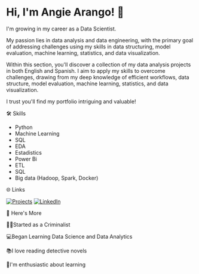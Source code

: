 
# Hi, I'm Angie Arango! 🌟

I'm growing in my career as a Data Scientist.

My passion lies in data analysis and data engineering, with the primary goal of addressing challenges using my skills in data structuring, model evaluation, machine learning, statistics, and data visualization.

Within this section, you'll discover a collection of my data analysis projects in both English and Spanish. I aim to apply my skills to overcome challenges, drawing from my deep knowledge of efficient workflows, data structure, model evaluation, machine learning, statistics, and data visualization.

I trust you'll find my portfolio intriguing and valuable!

🛠️  Skills

- Python
- Machine Learning
- SQL
- EDA
- Estadistics
- Power Bi
- ETL
- SQL
- Big data (Hadoop, Spark, Docker)

🌐 Links

[![Projects](https://img.shields.io/badge/my_projects-000?style=for-the-badge&logo=ko-fi&logoColor=purple)](https://github.com/Angiea18?tab=repositories)
[![LinkedIn](https://img.shields.io/badge/linkedin-0A66C2?style=for-the-badge&logo=linkedin&logoColor=white)](https://www.linkedin.com/in/angie-arango/)


📌 Here's More

🕵️‍♀️Started as a Criminalist

💻Began Learning Data Science and Data Analytics

📚I love reading detective novels

📖I'm enthusiastic about learning 
